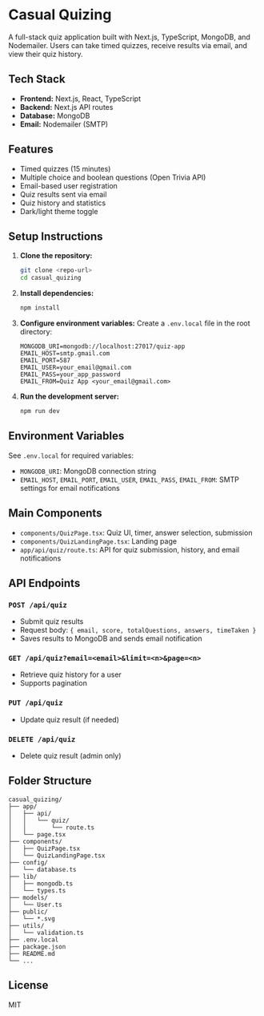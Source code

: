 
# Casual Quizing

A full-stack quiz application built with Next.js, TypeScript, MongoDB, and Nodemailer. Users can take timed quizzes, receive results via email, and view their quiz history.

## Tech Stack
- **Frontend:** Next.js, React, TypeScript
- **Backend:** Next.js API routes
- **Database:** MongoDB
- **Email:** Nodemailer (SMTP)

## Features
- Timed quizzes (15 minutes)
- Multiple choice and boolean questions (Open Trivia API)
- Email-based user registration
- Quiz results sent via email
- Quiz history and statistics
- Dark/light theme toggle

## Setup Instructions
1. **Clone the repository:**
	```sh
	git clone <repo-url>
	cd casual_quizing
	```
2. **Install dependencies:**
	```sh
	npm install
	```
3. **Configure environment variables:**
	Create a `.env.local` file in the root directory:
	```env
	MONGODB_URI=mongodb://localhost:27017/quiz-app
	EMAIL_HOST=smtp.gmail.com
	EMAIL_PORT=587
	EMAIL_USER=your_email@gmail.com
	EMAIL_PASS=your_app_password
	EMAIL_FROM=Quiz App <your_email@gmail.com>
	```
4. **Run the development server:**
	```sh
	npm run dev
	```

## Environment Variables
See `.env.local` for required variables:
- `MONGODB_URI`: MongoDB connection string
- `EMAIL_HOST`, `EMAIL_PORT`, `EMAIL_USER`, `EMAIL_PASS`, `EMAIL_FROM`: SMTP settings for email notifications

## Main Components
- `components/QuizPage.tsx`: Quiz UI, timer, answer selection, submission
- `components/QuizLandingPage.tsx`: Landing page
- `app/api/quiz/route.ts`: API for quiz submission, history, and email notifications

## API Endpoints
### `POST /api/quiz`
- Submit quiz results
- Request body: `{ email, score, totalQuestions, answers, timeTaken }`
- Saves results to MongoDB and sends email notification

### `GET /api/quiz?email=<email>&limit=<n>&page=<n>`
- Retrieve quiz history for a user
- Supports pagination

### `PUT /api/quiz`
- Update quiz result (if needed)

### `DELETE /api/quiz`
- Delete quiz result (admin only)

## Folder Structure
```
casual_quizing/
├── app/
│   ├── api/
│   │   └── quiz/
│   │       └── route.ts
│   └── page.tsx
├── components/
│   ├── QuizPage.tsx
│   └── QuizLandingPage.tsx
├── config/
│   └── database.ts
├── lib/
│   ├── mongodb.ts
│   └── types.ts
├── models/
│   └── User.ts
├── public/
│   └── *.svg
├── utils/
│   └── validation.ts
├── .env.local
├── package.json
├── README.md
└── ...
```

## License
MIT
